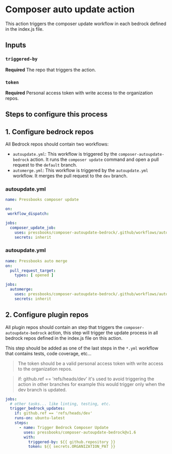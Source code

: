 # Composer auto update action

This action triggers the composer update workflow in each bedrock defined in the index.js file.

## Inputs

### `triggered-by`

**Required** The repo that triggers the action.

### `token`

**Required** Personal access token with write access to the organization repos.

## Steps to configure this process

## 1. Configure bedrock repos

All Bedrock repos should contain two workflows:

* `autoupdate.yml`: This workflow is triggered by the `composer-autoupdate-bedrock` action. It runs the `composer update` command and open a pull request to the `default` branch.
* `automerge.yml`: This workflow is triggered by the `autoupdate.yml` workflow. It merges the pull request to the `dev` branch.

### autoupdate.yml

```yaml
name: Pressbooks composer update

on:
 workflow_dispatch:

jobs:
  composer_update_job:
    uses: pressbooks/composer-autoupdate-bedrock/.github/workflows/auto-update.yml@v1
    secrets: inherit
```

### autoupdate.yml

```yaml
name: Pressbooks auto merge
on:
  pull_request_target:
    types: [ opened ]

jobs:
  automerge:
    uses: pressbooks/composer-autoupdate-bedrock/.github/workflows/auto-merge.yml@v1
    secrets: inherit
```

## 2. Configure plugin repos

All plugin repos should contain an step that triggers the `composer-autoupdate-bedrock` action, this step will trigger the update process in all bedrock repos defined in the index.js file on this action.

This step should be added as one of the last steps in the `*.yml` workflow that contains tests, code coverage, etc...

> The token should be a valid personal access token with write access to the organization repos.

> if: github.ref == 'refs/heads/dev' it's used to avoid triggering the action in other branches for example this would trigger only when the dev branch is updated.

```yaml
jobs:
  # other tasks... like linting, testing, etc.
  trigger_bedrock_updates:
    if: github.ref == 'refs/heads/dev'
    runs-on: ubuntu-latest
    steps:
      - name: Trigger Bedrock Composer Update
        uses: pressbooks/composer-autoupdate-bedrock@v1.6
        with:
          triggered-by: ${{ github.repository }}
          token: ${{ secrets.ORGANIZATION_PAT }}

```
